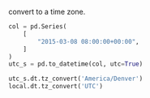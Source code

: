 convert to a time zone.
```python
col = pd.Series(
    [
        "2015-03-08 08:00:00+00:00",
    ]
)
utc_s = pd.to_datetime(col, utc=True)

utc_s.dt.tz_convert('America/Denver')
local.dt.tz_convert('UTC')
```